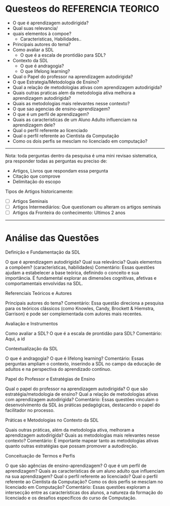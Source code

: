 # Questeos do REFERENCIA TEORICO

- O que é aprendizagem autodirigida?
- Qual suas relevancia/
- quais elementos à compoe?
  - Caracteristicas, Habilidades..
- Principais autores do tema?
- Como avaliar a SDL
  - O que é a escala de prontidão para SDL?
- Contexto da SDL
  - O que é andragogia?
  - O que lifelong learning?
- Qual o Papel do professor na aprendizagem autodirigida?
- O que Estrategia/Metodologia de Ensino?
- Qual a relação de metodologias ativas com aprendizagem autodirigida?
- Quais outras praticas alem da metodologia ativa melhora a aprendizagem autodirigida?
- Quais as metodologias mais relevantes nesse contexto?
- O que sao agencias de ensino-aprendizagem?
- O que é um perfil de aprendizagem?
- Quais as caracteristicas de um Aluno Adulto influenciam na aprendizagem dele?
- Qual o perfil referente ao licenciado
- Qual o perfil referente ao Cientista da Computação
- Como os dois perfis se mesclam no licenciado em computação?

---

Nota: toda perguntas dentro da pesquisa é uma mini revisao sistematica, pra responder todas as perguntas eu preciso de:

- Artigos, Livros que respondam essa pergunta
- Citação que comprove
- Delimitação do escopo

Tipos de Artigos historicamente:

- [ ] Artigos Seminais
- [ ] Artigos Intermediários: Que questionam ou alteram os artigos seminais
- [ ] Artigos da Fronteira do conhecimento: Ultimos 2 anos

---

# Análise das Questões

Definição e Fundamentação da SDL

O que é aprendizagem autodirigida?
Qual sua relevância?
Quais elementos a compõem? (características, habilidades)
Comentário: Essas questões ajudam a estabelecer a base teórica, definindo o conceito e sua importância. É fundamental explorar as dimensões cognitivas, afetivas e comportamentais envolvidas na SDL.

Referenciais Teóricos e Autores

Principais autores do tema?
Comentário: Essa questão direciona a pesquisa para os teóricos clássicos (como Knowles, Candy, Brockett & Hiemstra, Garrison) e pode ser complementada com autores mais recentes.

Avaliação e Instrumentos

Como avaliar a SDL?
O que é a escala de prontidão para SDL?
Comentário: Aqui, a id

Contextualização da SDL

O que é andragogia?
O que é lifelong learning?
Comentário: Essas perguntas ampliam o contexto, inserindo a SDL no campo da educação de adultos e na perspectiva do aprendizado contínuo.

Papel do Professor e Estratégias de Ensino

Qual o papel do professor na aprendizagem autodirigida?
O que são estratégia/metodologia de ensino?
Qual a relação de metodologias ativas com aprendizagem autodirigida?
Comentário: Essas questões vinculam o desenvolvimento da SDL às práticas pedagógicas, destacando o papel do facilitador no processo.

Práticas e Metodologias no Contexto da SDL

Quais outras práticas, além da metodologia ativa, melhoram a aprendizagem autodirigida?
Quais as metodologias mais relevantes nesse contexto?
Comentário: É importante mapear tanto as metodologias ativas quanto outras estratégias que possam promover a autodireção.

Conceituação de Termos e Perfis

O que são agências de ensino-aprendizagem?
O que é um perfil de aprendizagem?
Quais as características de um aluno adulto que influenciam na sua aprendizagem?
Qual o perfil referente ao licenciado?
Qual o perfil referente ao Cientista da Computação?
Como os dois perfis se mesclam no licenciado em Computação?
Comentário: Essas questões exploram a intersecção entre as características dos alunos, a natureza da formação do licenciado e os desafios específicos do curso de Computação.
